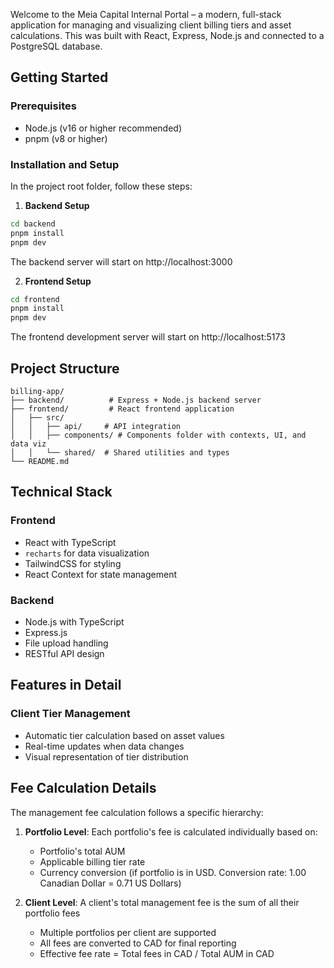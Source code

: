 Welcome to the Meia Capital Internal Portal – a modern, full-stack application for managing and visualizing client billing tiers and asset calculations.
This was built with React, Express, Node.js and connected to a PostgreSQL database.

## Getting Started

### Prerequisites

- Node.js (v16 or higher recommended)
- pnpm (v8 or higher)

### Installation and Setup

In the project root folder, follow these steps:

1. **Backend Setup**

```bash
cd backend
pnpm install
pnpm dev
```

The backend server will start on http://localhost:3000

2. **Frontend Setup**

```bash
cd frontend
pnpm install
pnpm dev
```

The frontend development server will start on http://localhost:5173

## Project Structure

```
billing-app/
├── backend/          # Express + Node.js backend server
├── frontend/         # React frontend application
│   ├── src/
│   │   ├── api/     # API integration
│   │   ├── components/ # Components folder with contexts, UI, and data viz
│   │   └── shared/  # Shared utilities and types
└── README.md
```

## Technical Stack

### Frontend

- React with TypeScript
- `recharts` for data visualization
- TailwindCSS for styling
- React Context for state management

### Backend

- Node.js with TypeScript
- Express.js
- File upload handling
- RESTful API design

## Features in Detail

### Client Tier Management

- Automatic tier calculation based on asset values
- Real-time updates when data changes
- Visual representation of tier distribution

## Fee Calculation Details

The management fee calculation follows a specific hierarchy:

1. **Portfolio Level**: Each portfolio's fee is calculated individually based on:

   - Portfolio's total AUM
   - Applicable billing tier rate
   - Currency conversion (if portfolio is in USD. Conversion rate: 1.00 Canadian Dollar = 0.71 US Dollars)

2. **Client Level**: A client's total management fee is the sum of all their portfolio fees
   - Multiple portfolios per client are supported
   - All fees are converted to CAD for final reporting
   - Effective fee rate = Total fees in CAD / Total AUM in CAD
